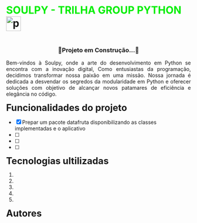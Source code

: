 # <font color="gree"> SOULPY - TRILHA GROUP PYTHON </font><img src="https://cdn.jsdelivr.net/gh/devicons/devicon/icons/python/python-original.svg" height="40" alt="python logo"  />
  <img width="12" />
  
  <h3 align="center">🚧Projeto em Construção...🚧</h3>

 <p style="text-align: justify;">Bem-vindos à Soulpy, onde a arte do desenvolvimento em Python se encontra com a inovação digital, Como entusiastas da programação, decidimos transformar nossa paixão em uma missão. Nossa jornada é dedicada a desvendar os segredos da modularidade em Python e oferecer soluções com objetivo de alcançar novos patamares de eficiência e elegância no código.</p>

**<span style="font-size:25;">Funcionalidades do projeto</span>**

- [x] Prepar um pacote datafruta disponibilizando as classes implementadas e o aplicativo
- [ ] 
- [ ] 
- [ ]

 **<span style="font-size:25;">Tecnologias ultilizadas</span>**

 1. 
 2. 
 3. 
 4. 
 5. 

  **<span style="font-size:25;">Autores</span>**